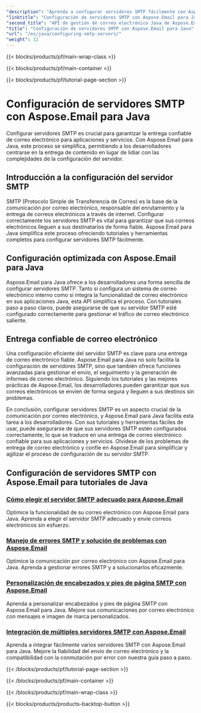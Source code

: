 ```yaml
---
"description": "Aprenda a configurar servidores SMTP fácilmente con Aspose.Email para Java. Tutoriales paso a paso para una entrega de correo electrónico fluida."
"linktitle": "Configuración de servidores SMTP con Aspose.Email para Java"
"second_title": "API de gestión de correo electrónico Java de Aspose.Email"
"title": "Configuración de servidores SMTP con Aspose.Email para Java"
"url": "/es/java/configuring-smtp-servers/"
"weight": 12
---
```


{{< blocks/products/pf/main-wrap-class >}}

{{< blocks/products/pf/main-container >}}

{{< blocks/products/pf/tutorial-page-section >}}

# Configuración de servidores SMTP con Aspose.Email para Java



Configurar servidores SMTP es crucial para garantizar la entrega confiable de correo electrónico para aplicaciones y servicios. Con Aspose.Email para Java, este proceso se simplifica, permitiendo a los desarrolladores centrarse en la entrega de contenido en lugar de lidiar con las complejidades de la configuración del servidor.

## Introducción a la configuración del servidor SMTP

SMTP (Protocolo Simple de Transferencia de Correo) es la base de la comunicación por correo electrónico, responsable del enrutamiento y la entrega de correos electrónicos a través de internet. Configurar correctamente los servidores SMTP es vital para garantizar que sus correos electrónicos lleguen a sus destinatarios de forma fiable. Aspose.Email para Java simplifica este proceso ofreciendo tutoriales y herramientas completos para configurar servidores SMTP fácilmente.

## Configuración optimizada con Aspose.Email para Java

Aspose.Email para Java ofrece a los desarrolladores una forma sencilla de configurar servidores SMTP. Tanto si configura un sistema de correo electrónico interno como si integra la funcionalidad de correo electrónico en sus aplicaciones Java, esta API simplifica el proceso. Con tutoriales paso a paso claros, puede asegurarse de que su servidor SMTP esté configurado correctamente para gestionar el tráfico de correo electrónico saliente.

## Entrega confiable de correo electrónico

Una configuración eficiente del servidor SMTP es clave para una entrega de correo electrónico fiable. Aspose.Email para Java no solo facilita la configuración de servidores SMTP, sino que también ofrece funciones avanzadas para gestionar el envío, el seguimiento y la generación de informes de correo electrónico. Siguiendo los tutoriales y las mejores prácticas de Aspose.Email, los desarrolladores pueden garantizar que sus correos electrónicos se envíen de forma segura y lleguen a sus destinos sin problemas.

En conclusión, configurar servidores SMTP es un aspecto crucial de la comunicación por correo electrónico, y Aspose.Email para Java facilita esta tarea a los desarrolladores. Con sus tutoriales y herramientas fáciles de usar, puede asegurarse de que sus servidores SMTP estén configurados correctamente, lo que se traduce en una entrega de correo electrónico confiable para sus aplicaciones y servicios. Olvídese de los problemas de entrega de correo electrónico y confíe en Aspose.Email para simplificar y agilizar el proceso de configuración de su servidor SMTP.

## Configuración de servidores SMTP con Aspose.Email para tutoriales de Java
### [Cómo elegir el servidor SMTP adecuado para Aspose.Email](./choosing-the-right-smtp-server/)
Optimice la funcionalidad de su correo electrónico con Aspose.Email para Java. Aprenda a elegir el servidor SMTP adecuado y envíe correos electrónicos sin esfuerzo.
### [Manejo de errores SMTP y solución de problemas con Aspose.Email](./handling-smtp-errors-and-troubleshooting/)
Optimice la comunicación por correo electrónico con Aspose.Email para Java. Aprenda a gestionar errores SMTP y a solucionarlos eficazmente.
### [Personalización de encabezados y pies de página SMTP con Aspose.Email](./customizing-smtp-headers-and-footers/)
Aprenda a personalizar encabezados y pies de página SMTP con Aspose.Email para Java. Mejore sus comunicaciones por correo electrónico con mensajes e imagen de marca personalizados.
### [Integración de múltiples servidores SMTP con Aspose.Email](./integrating-multiple-smtp-servers/)
Aprenda a integrar fácilmente varios servidores SMTP con Aspose.Email para Java. Mejore la fiabilidad del envío de correo electrónico y la compatibilidad con la conmutación por error con nuestra guía paso a paso.

{{< /blocks/products/pf/tutorial-page-section >}}

{{< /blocks/products/pf/main-container >}}

{{< /blocks/products/pf/main-wrap-class >}}

{{< blocks/products/products-backtop-button >}}